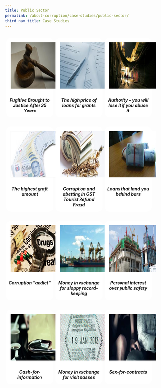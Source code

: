 ```yaml
---
title: Public Sector
permalink: /about-corruption/case-studies/public-sector/
third_nav_title: Case Studies
---
```


<style>
/*--------------------------------------------------------------
ALYSSA: START OF Public Sector PAGE CARDS FLEXBOX LAYOUT AND STYLES
--------------------------------------------------------------*/

/* refrain from using pure img selector as it changes the logo size */
#public-container > section > div > a > img {
	display: block;
	border: 0;
	width: 100%;
    height: 150px;
    padding: 1em;
    border-radius: 15px 15px 0px 0px;
}

.card {
    flex: 1 0 500px;
    box-sizing: border-box;
    margin: 1rem .25em;
	background: white;
    margin-bottom: 1em;
    /* border: 0.13em solid rgba(0,0,0,.2); */
    border-radius: 15px;
    /* box-shadow: 2px 2px 6px 0px  rgba(0,0,0,0.3); */
}

.card a {
  color: inherit;
  text-decoration: none; /* no underline */
}

.card-content h6 {
	padding: .5em;
	margin-top: 0.5em;
	margin-bottom: .5em;
    font-weight: bold;
    color: inherit;
    text-decoration: none;
}

.card:hover {
    transition: all 0.0s ease-out;
    box-shadow: 0px 4px 8px rgba(38, 38, 38, 0.2);
    /* top: -4px; */
    border: 2px solid #cccccc;
    background-color: white;
    margin-top: 0.5em;
	margin-bottom: .5em;
  }

.card a:hover {
  color: black;
  text-decoration: none; /* no underline */
}

/* Flexbox stuff */

.cards {
    display: flex;
    flex-wrap: wrap;
    margin: 0 auto;
    /* padding: 0 1em; */
    text-align: center;
 }

@media screen and (min-width: 40em) {
    .card {
       max-width: calc(50% -  1em);
    }
}

@media screen and (min-width: 60em) {
    .card {
        max-width: calc(33% - 1em);
    }
}

@media screen and (min-width: 52em) {
    .img {
        max-width: 52em;
    }
}

@media screen and (max-width : 480px) {
	.card { 
        max-width: 100%; }
}

/*--------------------------------------------------------------
ALYSSA: END OF Public Sector PAGE CARDS FLEXBOX LAYOUT AND STYLES
--------------------------------------------------------------*/
</style>



<main id="public-container">
<section class="cards">
    <div class="card">
        <a href="/about-corruption/case/fugitive-brought-justice-after-35-years">
                <img src="/images/case/case_pub_brought-to-justice.jpg">
            <div class="card-content">
                <h6>Fugitive Brought to Justice After 35 Years</h6>
            </div><!-- .card-content -->
        </a>
    </div><!-- .card -->
    <div class="card">
        <a href="/faq/">
                <img src="/images/case/case_pub_loans-for-grants.jpg">
            <div class="card-content">
                <h6>The high price of loans for grants</h6>
            </div><!-- .card-content -->
        </a>
    </div><!-- .card -->
    <div class="card">
        <a href="/faq/">
                <img src="/images/case/case_pub_authority.jpg">
            <div class="card-content">
                <h6>Authority – you will lose it if you abuse it</h6>
            </div><!-- .card-content -->
        </a>
    </div><!-- .card -->
    <div class="card">
        <a href="/faq/">
                <img src="/images/case/case_pub_graft-amt.jpg">
            <div class="card-content">
                <h6>The highest graft amount</h6>
            </div><!-- .card-content -->
        </a>
    </div><!-- .card -->
    <div class="card">
        <a href="/faq/">
                <img src="/images/case/case_pub_gst-fraud.jpg">
            <div class="card-content">
                <h6>Corruption and abetting in GST Tourist Refund Fraud</h6>
            </div><!-- .card-content -->
        </a>
    </div><!-- .card -->
    <div class="card">
        <a href="/faq/">
                <img src="/images/case/case_pub_loans.jpg">
            <div class="card-content">
                <h6>Loans that land you behind bars</h6>
            </div><!-- .card-content -->
        </a>
    </div><!-- .card -->
    <div class="card">
        <a href="/faq/">
                <img src="/images/case/case_pub_corrupt-addict.jpg">
            <div class="card-content">
                <h6>Corruption "addict"</h6>
            </div><!-- .card-content -->
        </a>
    </div><!-- .card -->
    <div class="card">
    	<a href="/faq/">
           	<img src="/images/case/case_pub_money-xchg.jpg">
           <div class="card-content">
           	<h6>Money in exchange for sloppy record-keeping</h6>
           </div><!-- .card-content -->
    	</a>
    </div><!-- .card -->
    <div class="card">
        <a href="/faq/">
                <img src="/images/case/case_pub_personal-interest.jpg">
            <div class="card-content">
                <h6>Personal interest over public safety</h6>
            </div><!-- .card-content -->
        </a>
    </div><!-- .card -->
    <div class="card">
        <a href="/faq/">
                <img src="/images/case/case_pub_cash-for-info.jpg">
            <div class="card-content">
                <h6>Cash-for-information</h6>
            </div><!-- .card-content -->
        </a>
    </div><!-- .card -->
    <div class="card">
        <a href="/faq/">
                <img src="/images/case/case_pub_money-xchg-passes.jpg">
            <div class="card-content">
                <h6>Money in exchange for visit passes</h6>
            </div><!-- .card-content -->
        </a>
    </div><!-- .card -->
    <div class="card">
        <a href="/faq/">
                <img src="/images/case/case_pub_sex-for-contracts.jpg">
            <div class="card-content">
                <h6>Sex-for-contracts</h6>
            </div><!-- .card-content -->
        </a>
    </div><!-- .card -->

</section><!-- .cards -->


</main>
